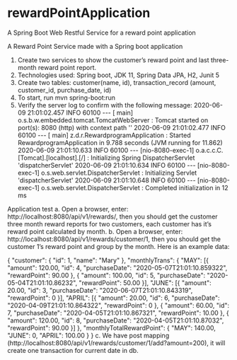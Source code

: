 # rewardPointApplication
A Spring Boot Web Restful Service for a reward point application

A Reward Point Service made with a Spring boot application
1.	Create two services to show the customer’s reward point and last three-month reward point report.
2.	Technologies used: Spring boot, JDK 11, Spring Data JPA, H2, Junit 5
3.	Create two tables: customer(name, id), 	transaction_record (amount, customer_id, purchase_date, id)
4.	To start, run mvn spring-boot:run
5.	Verify the server log to confirm with the following message:
2020-06-09 21:01:02.457  INFO 60100 --- [           main] o.s.b.w.embedded.tomcat.TomcatWebServer  : Tomcat started on port(s): 8080 (http) with context path ''
2020-06-09 21:01:02.477  INFO 60100 --- [           main] z.d.r.RewardprogramApplication           : Started RewardprogramApplication in 9.788 seconds (JVM running for 11.862)
2020-06-09 21:01:10.633  INFO 60100 --- [nio-8080-exec-1] o.a.c.c.C.[Tomcat].[localhost].[/]       : Initializing Spring DispatcherServlet 'dispatcherServlet'
2020-06-09 21:01:10.634  INFO 60100 --- [nio-8080-exec-1] o.s.web.servlet.DispatcherServlet        : Initializing Servlet 'dispatcherServlet'
2020-06-09 21:01:10.648  INFO 60100 --- [nio-8080-exec-1] o.s.web.servlet.DispatcherServlet        : Completed initialization in 12 ms

Application test
a.	Open a browser, enter: http://localhost:8080/api/v1/rewards/, then you should get the customer three month reward reports for two customers, each customer has it’s reward point calculated by month. 
b.	Open a browser, enter: http://localhost:8080/api/v1/rewards/customer/1, then you should get the customer  1’s reward point and group by the month. Here is an example data:

{
	"customer": {
		"id": 1,
		"name": "Mary"
	},
	"monthlyTrans": {
		"MAY": [{
			"amount": 120.00,
			"id": 4,
			"purchaseDate": "2020-05-07T21:01:10.859322",
			"rewardPoint": 90.00
		}, {
			"amount": 100.00,
			"id": 5,
			"purchaseDate": "2020-05-04T21:01:10.86232",
			"rewardPoint": 50.00
		}],
		"JUNE": [{
			"amount": 20.00,
			"id": 3,
			"purchaseDate": "2020-06-07T21:01:10.843319",
			"rewardPoint": 0
		}],
		"APRIL": [{
			"amount": 20.00,
			"id": 6,
			"purchaseDate": "2020-04-09T21:01:10.864322",
			"rewardPoint": 0
		}, {
			"amount": 60.00,
			"id": 7,
			"purchaseDate": "2020-04-05T21:01:10.867321",
			"rewardPoint": 10.00
		}, {
			"amount": 120.00,
			"id": 8,
			"purchaseDate": "2020-04-05T21:01:10.87032",
			"rewardPoint": 90.00
		}]
	},
	"monthlyTotalRewardPoint": {
		"MAY": 140.00,
		"JUNE": 0,
		"APRIL": 100.00
	}
}
c. We have post mapping (http://localhost:8080/api/v1/rewards/customer/1/add?amount=200), it will create one transaction for current date in db.
